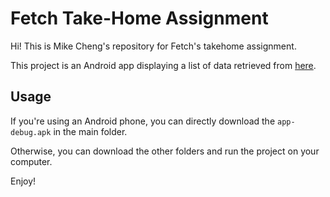 # Fetch Take-Home Assignment

Hi! This is Mike Cheng's repository for Fetch's takehome assignment. 

This project is an Android app displaying a list of data retrieved from [here](https://fetch-hiring.s3.amazonaws.com/hiring.json).

## Usage
If you're using an Android phone, you can directly download the `app-debug.apk` in the main folder. 

Otherwise, you can download the other folders and run the project on your computer.

Enjoy!
